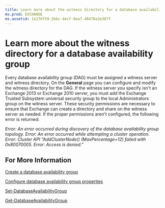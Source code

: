 ```yaml
---
title: Learn more about the witness directory for a database availability group
ms.prod: EXCHANGE
ms.assetid: 1e176f59-2bbc-4ecf-9aa7-48470a2e367f
---
```



# Learn more about the witness directory for a database availability group

Every database availability group (DAG) must be assigned a witness server and witness directory. On the **General** page you can configure and modify the witness directory for the DAG. If the witness server you specify isn't an Exchange 2013 or Exchange 2010 server, you must add the Exchange Trusted Subsystem universal security group to the local Administrators group on the witness server. These security permissions are necessary to ensure that Exchange can create a directory and share on the witness server as needed. If the proper permissions aren't configured, the following error is returned:
  
    
    

 *Error: An error occurred during discovery of the database availability group topology. Error: An error occurred while attempting a cluster operation. Error: Cluster API "AddClusterNode() (MaxPercentage=12) failed with 0x80070005. Error: Access is denied."* 
## For More Information

 [Create a database availability group](create-a-database-availability-group.md)
  
    
    
 [Configure database availability group properties](configure-database-availability-group-properties.md)
  
    
    
 [Set-DatabaseAvailabilityGroup](http://technet.microsoft.com/library/4353c3ab-75b7-485e-89ae-d4b09b44b646.aspx)
  
    
    
 [Get-DatabaseAvailabilityGroup](http://technet.microsoft.com/library/ea64d731-55ae-4a39-9eec-a72aa36d6dad.aspx)
  
    
    


